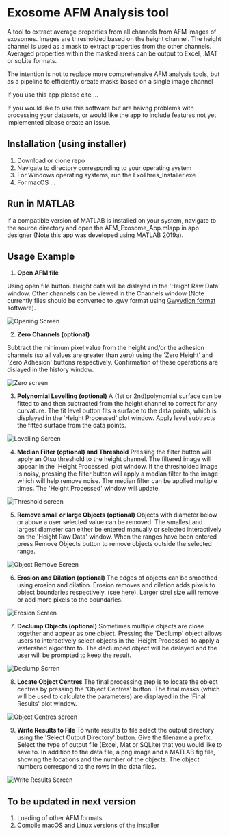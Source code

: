 <h1>Exosome AFM Analysis tool</h1>

A tool to extract average properties from all channels from AFM images of exosomes. Images are thresholded based on the height channel. The height channel is used as a mask to extract properties from the other channels.
Averaged properties within the masked areas can be output to Excel, .MAT or sqLite formats.

The intention is not to replace more comprehensive AFM analysis tools, but as a pipeline to efficiently create masks based on a single image channel 

If you use this app please cite ...

If you would like to use this software but are haivng problems with processing your datasets, or would like the app to include features not yet implemented please create an issue.

<h2> Installation (using installer) </h2>

1. Download or clone repo
2. Navigate to directory corresponding to your operating system
3. For Windows operating systems, run the ExoThres_Installer.exe
4. For macOS ...


<h2>Run in MATLAB </h2>
If a compatible version of MATLAB is installed on your system, navigate to the source directory and open the AFM_Exosome_App.mlapp in app designer 
(Note this app was developed using MATLAB 2019a). 

<h2>Usage Example </h2>


1. **Open AFM file**

Using open file button. Height data will be dislayed in the 'Height Raw Data' window. 
Other channels can be viewed in the Channels window (Note currently files should be converted to .gwy format using [Gwyydion format](http://gwyddion.net/) software).

![Opening Screen](/images/OpenFile.PNG)

2. **Zero Channels (optional)**

Subtract the minimum pixel value from the height and/or the adhesion channels (so all values are greater than zero) using the 'Zero Height' and 'Zero Adhesion' buttons respectively. 
Confirmation of these operations are dislayed in the history window.

![Zero screen](/images/HeightZeroed.PNG) 


3. **Polynomial Levelling (optional)**
 A (1st or 2nd)polynomial surface can be fitted to and then subtracted from the height channel to correct for any curvature. The fit level button fits a surface to the data points, 
 which is displayed in the 'Height Processed' plot window. Apply level subtracts the fitted surface from the data points. 

![Levelling Screen](/images/level.PNG) 


4. **Median Filter (optional) and Threshold**
Pressing the filter button will apply an Otsu threshold to the height channel. The filtered image will appear in the 'Height Processed' plot window. If the thresholded image is noisy, pressing the filter button will apply a median filter to the 
image which will help remove noise. The median filter can be applied multiple times. The 'Height Processed' window will update.

![Threshold screen](/images/threshold.PNG)


5. **Remove small or large Objects (optional)**
Objects with diameter below or above a user selected value can be removed. The smallest and largest diameter can either be entered manually or selected interactively on the 'Height Raw Data'
window. When the ranges have been entered press Remove Objects button to remove objects outside the selected range. 

![Object Remove Screen](/images/objectRemove.PNG)

6. **Erosion and Dilation (optional)**
The edges of objects can be smoothed using erosion and dilation. Erosion removes and dilation adds pixels to object boundaries respectively. 
(see [here](https://uk.mathworks.com/help/images/morphological-dilation-and-erosion.html#mw_870854ff-1cfa-4a13-94a5-58fd427d9d55)). Larger strel size will remove or add more pixels to 
the boundaries. 

![Erosion Screen](/images/erosion.PNG)

7. **Declump Objects (optional)**
Sometimes multiple objects are close together and appear as one object. Pressing the 'Declump' object allows users to interactively select objects in the 'Height Processed' 
to apply a watershed algorithm to.
The declumped object will be dislayed and the user will be prompted to keep the result. 

![Declump Scrren](/images/declump.PNG) 


8. **Locate Object Centres** 
The final processing step is to locate the object centres by pressing the 'Object Centres' button. The final masks (which will be used to calculate the parameters) are displayed in the
'Final Results' plot window.

![Object Centres screen](/images/results.PNG) 


9. **Write Results to File**
To write results to file select the output directory using the 'Select Output Directory' button. Give the filename a prefix. Select the type of output file (Excel, Mat or SQLite) that you would like to 
save to. In addition to the data file, a png image and a MATLAB fig file, showing the locations and the number of the objects. The object numbers correspond to the rows in the data files.

![Write Results Screen](/images/write.PNG)

  
  
<h2>To be updated in next version </h2>
  
  1. Loading of other AFM formats
  2. Compile macOS and Linux versions of the installer
